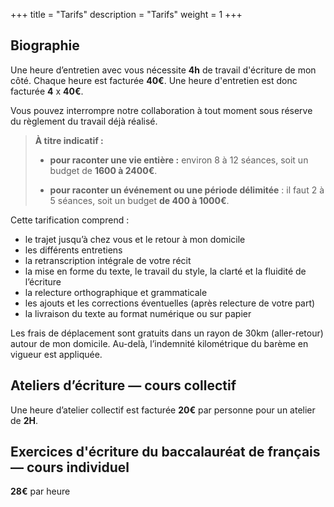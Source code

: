 +++
title = "Tarifs"
description = "Tarifs"
weight = 1
+++

## Biographie

Une heure d’entretien avec vous nécessite **4h** de travail d'écriture de mon côté. Chaque heure est facturée **40€**. Une heure d'entretien est donc facturée **4** x **40€**.

Vous pouvez interrompre notre collaboration à tout moment sous réserve du règlement du travail déjà réalisé.

> **À titre indicatif :**
>    * **pour raconter une vie entière :** environ 8 à 12 séances, soit un budget de **1600 à 2400€**.
>
>    * **pour raconter un événement ou une période délimitée** : il faut 2 à 5 séances, soit un budget **de 400 à 1000€**.

Cette tarification comprend :
- le trajet jusqu’à chez vous et le retour à mon domicile
- les différents entretiens
- la retranscription intégrale de votre récit
- la mise en forme du texte, le travail du style, la clarté et la fluidité de l’écriture
- la relecture orthographique et grammaticale
- les ajouts et les corrections éventuelles (après relecture de votre part)
- la livraison du texte au format numérique ou sur papier

Les frais de déplacement sont gratuits dans un rayon de 30km (aller-retour) autour de mon domicile. Au-delà, l’indemnité kilométrique du barème en vigueur est appliquée.

## Ateliers d’écriture — cours collectif

Une heure d’atelier collectif est facturée **20€** par personne pour un atelier de **2H**.

## Exercices d'écriture du baccalauréat de français — cours individuel

**28€** par heure